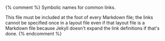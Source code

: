 {% comment %}
Symbolic names for common links.

This file must be included at the foot of every Markdown file; the
links cannot be specified once in a layout file even if that layout
file is a Markdown file because Jekyll doesn't expand the link
definitions if that's done.
{% endcomment %}

[babel]: https://babeljs.io/
[beazley]: https://www.dabeaz.com/
[bernhardt-wat]: https://www.destroyallsoftware.com/talks/wat
[bootstrap]: https://getbootstrap.com/

[cheerio]: https://cheerio.js.org/
[covenant]: https://www.contributor-covenant.org
[cpu-second]: http://exple.tive.org/blarg/2018/08/15/time-dilation/

[d3]: https://d3js.org/

[es6-modules]: http://2ality.com/2014/09/es6-modules-final.html
[event-loop]: https://nodejs.org/en/docs/guides/event-loop-timers-and-nexttick/
[express]: https://expressjs.org/

[github]: http://github.com/

[jeykll]: https://jekyllrb.com/
[jsx]: https://reactjs.org/docs/introducing-jsx.html

[mocha]: https://mochajs.org/

[node-download]: https://nodejs.org/en/download/

[papaparse]: https://www.papaparse.com/
[parcel]: https://parceljs.org/
[parcel-tutorial]: https://medium.com/codingthesmartway-com-blog/getting-started-with-parcel-197eb85a2c8c
[parse-xml-regular-expressions]: https://stackoverflow.com/a/1732454

[react]: https://reactjs.org/
[react-keys]: https://stackoverflow.com/questions/28329382/understanding-unique-keys-for-array-children-in-react-js
[runkit]: https://runkit.com/
[rxjs]: https://rxjs-dev.firebaseapp.com/

[seedrandom]: https://www.npmjs.com/package/seedrandom
[spolsky-unicode]: https://www.joelonsoftware.com/2003/10/08/the-absolute-minimum-every-software-developer-absolutely-positively-must-know-about-unicode-and-character-sets-no-excuses/
[sql-tutorial]: https://swcarpentry.github.io/sql-novice-survey/
[supertest]: https://github.com/visionmedia/supertest
[suri-wat]: https://medium.com/dailyjs/the-why-behind-the-wat-an-explanation-of-javascripts-weird-type-system-83b92879a8db
[swc]: http://software-carpentry.org/

[t3-process]: http://teachtogether.tech/en/process/

[vega-lite]: http://vega.github.io/

[w3schools]: https://www.w3schools.com/
[web-components]: https://developer.mozilla.org/en-US/docs/Web/Web_Components
[webpack]: https://webpack.js.org/
[winston]: https://github.com/winstonjs/winston
